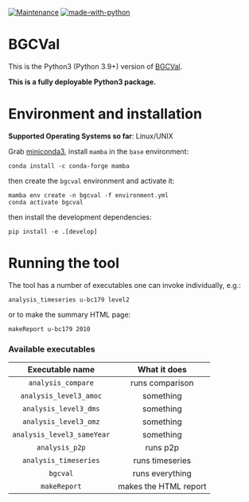 [![Maintenance](https://img.shields.io/badge/Maintained%3F-yes-green.svg)](https://GitHub.com/Naereen/StrapDown.js/graphs/commit-activity)
[![made-with-python](https://img.shields.io/badge/Made%20with-Python-1f425f.svg)](https://www.python.org/)

BGCVal
======

This is the Python3 (Python 3.9+) version of [BGCVal](https://gmd.copernicus.org/articles/11/4215/2018/).

**This is a fully deployable Python3 package.**

Environment and installation
============================

**Supported Operating Systems so far**: Linux/UNIX

Grab [miniconda3](https://docs.conda.io/projects/conda/en/latest/user-guide/install/linux.html), install `mamba` in the `base` environment:

```
conda install -c conda-forge mamba
```

then create the `bgcval` environment and activate it:

```
mamba env create -n bgcval -f environment.yml
conda activate bgcval
```

then install the development dependencies:

```
pip install -e .[develop]
```

Running the tool
================

The tool has a number of executables one can invoke individually, e.g.:

```
analysis_timeseries u-bc179 level2
```

or to make the summary HTML page:

```
makeReport u-bc179 2010
```

### Available executables

Executable name | What it does
:--------------:|:------------:
`analysis_compare` | runs comparison
`analysis_level3_amoc` | something
`analysis_level3_dms` | something
`analysis_level3_omz` | something
`analysis_level3_sameYear` | something
`analysis_p2p` | runs p2p
`analysis_timeseries` | runs timeseries
`bgcval` | runs everything
`makeReport` | makes the HTML report

